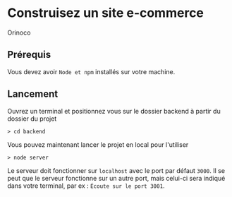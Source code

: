# Construisez un site e-commerce
Orinoco

## Prérequis
Vous devez avoir `Node et npm` installés sur votre machine.

## Lancement
Ouvrez un terminal et positionnez vous sur le dossier backend à partir du dossier du projet
```
> cd backend
```
Vous pouvez maintenant lancer le projet en local pour l'utiliser
```
> node server
```
Le serveur doit fonctionner sur `localhost` avec le port par défaut `3000`. Il se peut que le serveur fonctionne sur un autre port, mais celui-ci sera indiqué dans votre terminal, par ex : `Écoute sur le port 3001`.